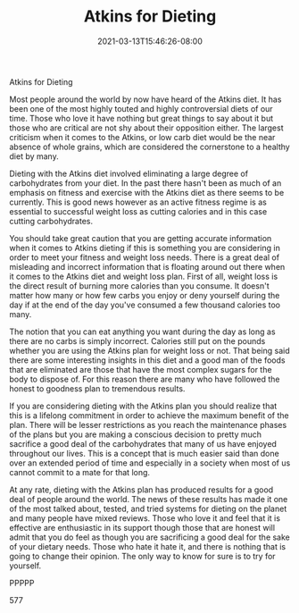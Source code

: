 ﻿---
title: "Atkins for Dieting"
date: 2021-03-13T15:46:26-08:00
description: "TXT Tips for Web Success"
featured_image: "/images/TXT.jpg"
tags: ["TXT"]
---

Atkins for Dieting

Most people around the world by now have heard of the Atkins diet. It has been one of the most highly touted and highly controversial diets of our time. Those who love it have nothing but great things to say about it but those who are critical are not shy about their opposition either. The largest criticism when it comes to the Atkins, or low carb diet would be the near absence of whole grains, which are considered the cornerstone to a healthy diet by many.

Dieting with the Atkins diet involved eliminating a large degree of carbohydrates from your diet. In the past there hasn't been as much of an emphasis on fitness and exercise with the Atkins diet as there seems to be currently. This is good news however as an active fitness regime is as essential to successful weight loss as cutting calories and in this case cutting carbohydrates.

You should take great caution that you are getting accurate information when it comes to Atkins dieting if this is something you are considering in order to meet your fitness and weight loss needs. There is a great deal of misleading and incorrect information that is floating around out there when it comes to the Atkins diet and weight loss plan. First of all, weight loss is the direct result of burning more calories than you consume. It doesn't matter how many or how few carbs you enjoy or deny yourself during the day if at the end of the day you've consumed a few thousand calories too many. 

The notion that you can eat anything you want during the day as long as there are no carbs is simply incorrect. Calories still put on the pounds whether you are using the Atkins plan for weight loss or not. That being said there are some interesting insights in this diet and a good man of the foods that are eliminated are those that have the most complex sugars for the body to dispose of. For this reason there are many who have followed the honest to goodness plan to tremendous results. 

If you are considering dieting with the Atkins plan you should realize that this is a lifelong commitment in order to achieve the maximum benefit of the plan. There will be lesser restrictions as you reach the maintenance phases of the plans but you are making a conscious decision to pretty much sacrifice a good deal of the carbohydrates that many of us have enjoyed throughout our lives. This is a concept that is much easier said than done over an extended period of time and especially in a society when most of us cannot commit to a mate for that long. 

At any rate, dieting with the Atkins plan has produced results for a good deal of people around the world. The news of these results has made it one of the most talked about, tested, and tried systems for dieting on the planet and many people have mixed reviews. Those who love it and feel that it is effective are enthusiastic in its support though those that are honest will admit that you do feel as though you are sacrificing a good deal for the sake of your dietary needs. Those who hate it hate it, and there is nothing that is going to change their opinion. The only way to know for sure is to try for yourself.

PPPPP

577

